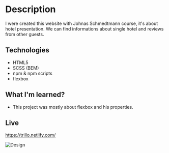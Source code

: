 # Description 
I were created this website with Johnas Schmedtmann course, it's about hotel presentation. We can find informations about single hotel and reviews from other guests.

## Technologies 
* HTML5
* SCSS (BEM)
* npm & npm scripts 
* flexbox 

## What I'm learned? 
* This project was mostly about flexbox and his properties. 

## Live 
https://trillo.netlify.com/

![Design](https://i.ibb.co/NN5MZZV/trillo.png)
